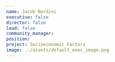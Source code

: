 ```yaml
---
name: Jacob Nardini
executive: false
director: false
lead: false
community_manager: 
position:  
project: Socioeconomic Factors
image: ../assets/default_exec_image.png
---
```

